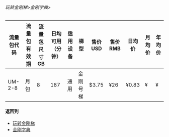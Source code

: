 ###### 玩转金刚梯>金刚字典>
### 
|流量包代码|流量包有效期|流量包尺寸GB|日均可用（分钟） |适用设备|梯型   |售价USD|售价RMB|日均价|月均价|年均价|
|---------|---------|-----------|--------------|-------|------|------|-------|-----|-----|-----|
|UM-2-8   |月包      |        8  |           187|通用   |金刚号梯|$3.75 |    ¥26|¥0.83|¥    |¥    |


#### 返回到
- [玩转金刚梯](https://github.com/a2zitpro/web/blob/master/LadderFree/A.md)
- [金刚字典](https://github.com/a2zitpro/web/blob/master/LadderFree/kkDictionary/KKDictionary.md)



